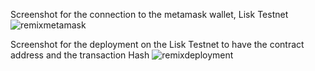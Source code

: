 Screenshot for the connection to the metamask wallet, Lisk Testnet
![remixmetamask](https://github.com/user-attachments/assets/11931764-97a9-4854-aaad-63a013172639)

Screenshot for the deployment on the Lisk Testnet to have the contract address and the transaction Hash
![remixdeployment](https://github.com/user-attachments/assets/94411e8e-dcdd-4aa0-8b65-7adeeed8f2f1)

